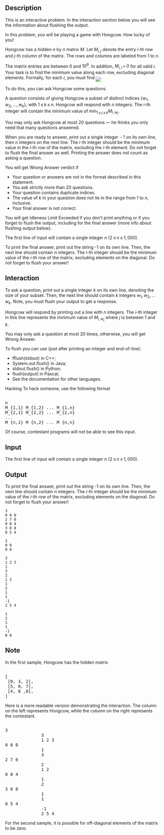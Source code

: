 ## Description

<div><p><span class="tex-font-style-bf">This is an interactive problem. In the interaction section below you will see the information about flushing the output.</span></p><p>In this problem, you will be playing a game with Hongcow. How lucky of you!</p><p>Hongcow has a hidden <span class="tex-span"><i>n</i></span> by <span class="tex-span"><i>n</i></span> matrix <span class="tex-span"><i>M</i></span>. Let <span class="tex-span"><i>M</i><sub class="lower-index"><i>i</i>, <i>j</i></sub></span> denote the entry <span class="tex-span"><i>i</i></span>-th row and <span class="tex-span"><i>j</i></span>-th column of the matrix. The rows and columns are labeled from <span class="tex-span">1</span> to <span class="tex-span"><i>n</i></span>.</p><p>The matrix entries are between <span class="tex-span">0</span> and <span class="tex-span">10<sup class="upper-index">9</sup></span>. In addition, <span class="tex-span"><i>M</i><sub class="lower-index"><i>i</i>, <i>i</i></sub> = 0</span> for all valid <span class="tex-span"><i>i</i></span>. Your task is to find the minimum value along each row, excluding diagonal elements. Formally, for each <span class="tex-span"><i>i</i></span>, you must find <img align="middle" class="tex-formula" src="file://n88lREFR.png" style="max-width: 100.0%;max-height: 100.0%;">.</p><p>To do this, you can ask Hongcow some questions.</p><p>A question consists of giving Hongcow a subset of distinct indices <span class="tex-span">{<i>w</i><sub class="lower-index">1</sub>, <i>w</i><sub class="lower-index">2</sub>, ..., <i>w</i><sub class="lower-index"><i>k</i></sub>}</span>, with <span class="tex-span">1 ≤ <i>k</i> ≤ <i>n</i></span>. Hongcow will respond with <span class="tex-span"><i>n</i></span> integers. The <span class="tex-span"><i>i</i></span>-th integer will contain the minimum value of <span class="tex-span"><i>min</i><sub class="lower-index">1 ≤ <i>j</i> ≤ <i>k</i></sub><i>M</i><sub class="lower-index"><i>i</i>, <i>w</i><sub class="lower-index"><i>j</i></sub></sub></span>.</p><p>You may only ask Hongcow at most <span class="tex-span">20</span> questions&nbsp;— he thinks you only need that many questions answered.</p><p>When you are ready to answer, print out a single integer <span class="tex-span"> - 1</span> on its own line, then <span class="tex-span"><i>n</i></span> integers on the next line. The <span class="tex-span"><i>i</i></span>-th integer should be the minimum value in the <span class="tex-span"><i>i</i></span>-th row of the matrix, excluding the <span class="tex-span"><i>i</i></span>-th element. Do not forget to flush the final answer as well. Printing the answer does not count as asking a question.</p><p>You will get <span class="tex-font-style-tt">Wrong Answer</span> verdict if </p><ul> <li> Your question or answers are not in the format described in this statement. </li><li> You ask strictly more than <span class="tex-span">20</span> questions. </li><li> Your question contains duplicate indices. </li><li> The value of <span class="tex-span"><i>k</i></span> in your question does not lie in the range from <span class="tex-span">1</span> to <span class="tex-span"><i>n</i></span>, inclusive. </li><li> Your final answer is not correct. </li></ul> You will get <span class="tex-font-style-tt">Idleness Limit Exceeded</span> if you don't print anything or if you forget to flush the output, including for the final answer (more info about flushing output below).</div><div class="input-specification"><p>The first line of input will contain a single integer <span class="tex-span"><i>n</i></span> (<span class="tex-span">2 ≤ <i>n</i> ≤ 1, 000</span>).</p></div><div class="output-specification"><p>To print the final answer, print out the string <span class="tex-font-style-tt">-1</span> on its own line. Then, the next line should contain <span class="tex-span"><i>n</i></span> integers. The <span class="tex-span"><i>i</i></span>-th integer should be the minimum value of the <span class="tex-span"><i>i</i></span>-th row of the matrix, excluding elements on the diagonal. <span class="tex-font-style-bf">Do not forget to flush your answer!</span></p></div><div><h2>Interaction</h2><p>To ask a question, print out a single integer <span class="tex-span"><i>k</i></span> on its own line, denoting the size of your subset. Then, the next line should contain <span class="tex-span"><i>k</i></span> integers <span class="tex-span"><i>w</i><sub class="lower-index">1</sub>, <i>w</i><sub class="lower-index">2</sub>, ... <i>w</i><sub class="lower-index"><i>k</i></sub></span>. Note, you must flush your output to get a response.</p><p>Hongcow will respond by printing out a line with <span class="tex-span"><i>n</i></span> integers. The <span class="tex-span"><i>i</i></span>-th integer in this line represents the minimum value of <span class="tex-span"><i>M</i><sub class="lower-index"><i>i</i>, <i>w</i><sub class="lower-index"><i>j</i></sub></sub></span> where <span class="tex-span"><i>j</i></span> is between <span class="tex-span">1</span> and <span class="tex-span"><i>k</i></span>.</p><p>You may only ask a question at most <span class="tex-span">20</span> times, otherwise, you will get <span class="tex-font-style-tt">Wrong Answer</span>.</p><p>To flush you can use (just after printing an integer and end-of-line): </p><ul> <li> <span class="tex-font-style-tt">fflush(stdout)</span> in C++; </li><li> <span class="tex-font-style-tt">System.out.flush()</span> in Java; </li><li> <span class="tex-font-style-tt">stdout.flush()</span> in Python; </li><li> <span class="tex-font-style-tt">flush(output)</span> in Pascal; </li><li> See the documentation for other languages. </li></ul><p><span class="tex-font-style-bf">Hacking</span> To hack someone, use the following format </p><pre class="verbatim"><br>n<br>M_{1,1} M_{1,2} ... M_{1,n}<br>M_{2,1} M_{2,2} ... M_{2,n}<br>...<br>M_{n,1} M_{n,2} ... M_{n,n}<br></pre><p>Of course, contestant programs will not be able to see this input.</p></div>

## Input

<p>The first line of input will contain a single integer <span class="tex-span"><i>n</i></span> (<span class="tex-span">2 ≤ <i>n</i> ≤ 1, 000</span>).</p>

## Output

<p>To print the final answer, print out the string <span class="tex-font-style-tt">-1</span> on its own line. Then, the next line should contain <span class="tex-span"><i>n</i></span> integers. The <span class="tex-span"><i>i</i></span>-th integer should be the minimum value of the <span class="tex-span"><i>i</i></span>-th row of the matrix, excluding elements on the diagonal. <span class="tex-font-style-bf">Do not forget to flush your answer!</span></p>





```input1
3
0 0 0
2 7 0
0 0 4
3 0 8
0 5 4
```




```input2
2
0 0
0 0
```




```output1
3
1 2 3
1
3
2
1 2
1
2
1
1
-1
2 5 4

```




```output2
1
2
1
1
-1
0 0
```



## Note

<p>In the first sample, Hongcow has the hidden matrix </p><pre class="verbatim"><br>[<br> [0, 3, 2],<br> [5, 0, 7],<br> [4, 8 ,0],<br>]<br></pre><p>Here is a more readable version demonstrating the interaction. The column on the left represents Hongcow, while the column on the right represents the contestant. </p><pre class="verbatim"><br>3<br>              3<br>              1 2 3<br>0 0 0<br>              1<br>              3<br>2 7 0<br>              2<br>              1 2<br>0 0 4<br>              1<br>              2<br>3 0 8<br>              1<br>              1<br>0 5 4<br>              -1<br>              2 5 4<br></pre><p>For the second sample, it is possible for off-diagonal elements of the matrix to be zero.</p>
